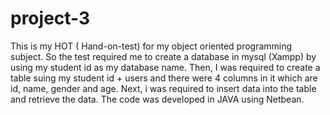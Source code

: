# project-3

This is my HOT ( Hand-on-test) for my object oriented programming subject. So the test required me to create a database in mysql (Xampp) by using my student id as my database name.
Then, I was required to create a table suing my student id + users and there were 4 columns in it which are id, name, gender and age. Next, i was required to insert data into the table and retrieve the data.
The code was developed in JAVA using Netbean.
